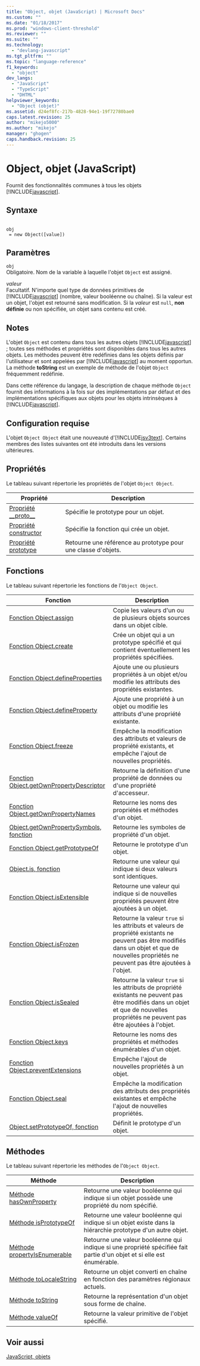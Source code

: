 ```yaml
---
title: "Object, objet (JavaScript) | Microsoft Docs"
ms.custom: ""
ms.date: "01/18/2017"
ms.prod: "windows-client-threshold"
ms.reviewer: ""
ms.suite: ""
ms.technology: 
  - "devlang-javascript"
ms.tgt_pltfrm: ""
ms.topic: "language-reference"
f1_keywords: 
  - "object"
dev_langs: 
  - "JavaScript"
  - "TypeScript"
  - "DHTML"
helpviewer_keywords: 
  - "Object (objet)"
ms.assetid: d24ef8fc-217b-4828-94e1-19f72780bae0
caps.latest.revision: 25
author: "mikejo5000"
ms.author: "mikejo"
manager: "ghogen"
caps.handback.revision: 25
---
```

# Object, objet (JavaScript)
Fournit des fonctionnalités communes à tous les objets [!INCLUDE[javascript](../../javascript/includes/javascript-md.md)].  
  
## Syntaxe  
  
```  
  
obj  
 = new Object([value])   
```  
  
## Paramètres  
 `obj`  
 Obligatoire.  Nom de la variable à laquelle l'objet `Object` est assigné.  
  
 *valeur*  
 Facultatif.  N'importe quel type de données primitives de [!INCLUDE[javascript](../../javascript/includes/javascript-md.md)] \(nombre, valeur booléenne ou chaîne\).  Si la valeur est un objet, l'objet est retourné sans modification.  Si la *valeur* est `null`, **non définie** ou non spécifiée, un objet sans contenu est créé.  
  
## Notes  
 L'objet `Object` est contenu dans tous les autres objets [!INCLUDE[javascript](../../javascript/includes/javascript-md.md)] ; toutes ses méthodes et propriétés sont disponibles dans tous les autres objets.  Les méthodes peuvent être redéfinies dans les objets définis par l'utilisateur et sont appelées par [!INCLUDE[javascript](../../javascript/includes/javascript-md.md)] au moment opportun.  La méthode **toString** est un exemple de méthode de l'objet `Object` fréquemment redéfinie.  
  
 Dans cette référence du langage, la description de chaque méthode `Object` fournit des informations à la fois sur des implémentations par défaut et des implémentations spécifiques aux objets pour les objets intrinsèques à [!INCLUDE[javascript](../../javascript/includes/javascript-md.md)].  
  
## Configuration requise  
 L'objet `Object Object` était une nouveauté d'[!INCLUDE[jsv3text](../../javascript/reference/includes/jsv3text-md.md)].  Certains membres des listes suivantes ont été introduits dans les versions ultérieures.  
  
## Propriétés  
 Le tableau suivant répertorie les propriétés de l'objet `Object Object`.  
  
|Propriété|Description|  
|---------------|-----------------|  
|[Propriété \_\_proto\_\_](../../javascript/reference/proto-property-object-javascript.md)|Spécifie le prototype pour un objet.|  
|[Propriété constructor](../../javascript/reference/constructor-property-object-javascript.md)|Spécifie la fonction qui crée un objet.|  
|[Propriété prototype](../../javascript/reference/prototype-property-object-javascript.md)|Retourne une référence au prototype pour une classe d'objets.|  
  
## Fonctions  
 Le tableau suivant répertorie les fonctions de l'`Object Object`.  
  
|Fonction|Description|  
|--------------|-----------------|  
|[Fonction Object.assign](../../javascript/reference/object-assign-function-object-javascript.md)|Copie les valeurs d'un ou de plusieurs objets sources dans un objet cible.|  
|[Fonction Object.create](../../javascript/reference/object-create-function-javascript.md)|Crée un objet qui a un prototype spécifié et qui contient éventuellement les propriétés spécifiées.|  
|[Fonction Object.defineProperties](../../javascript/reference/object-defineproperties-function-javascript.md)|Ajoute une ou plusieurs propriétés à un objet et\/ou modifie les attributs des propriétés existantes.|  
|[Fonction Object.defineProperty](../../javascript/reference/object-defineproperty-function-javascript.md)|Ajoute une propriété à un objet ou modifie les attributs d'une propriété existante.|  
|[Fonction Object.freeze](../../javascript/reference/object-freeze-function-javascript.md)|Empêche la modification des attributs et valeurs de propriété existants, et empêche l'ajout de nouvelles propriétés.|  
|[Fonction Object.getOwnPropertyDescriptor](../../javascript/reference/object-getownpropertydescriptor-function-javascript.md)|Retourne la définition d'une propriété de données ou d'une propriété d'accesseur.|  
|[Fonction Object.getOwnPropertyNames](../../javascript/reference/object-getownpropertynames-function-javascript.md)|Retourne les noms des propriétés et méthodes d'un objet.|  
|[Object.getOwnPropertySymbols, fonction](../../javascript/reference/object-getownpropertysymbols-function-javascript.md)|Retourne les symboles de propriété d'un objet.|  
|[Fonction Object.getPrototypeOf](../../javascript/reference/object-getprototypeof-function-javascript.md)|Retourne le prototype d'un objet.|  
|[Object.is, fonction](../../javascript/reference/object-is-function-javascript.md)|Retourne une valeur qui indique si deux valeurs sont identiques.|  
|[Fonction Object.isExtensible](../../javascript/reference/object-isextensible-function-javascript.md)|Retourne une valeur qui indique si de nouvelles propriétés peuvent être ajoutées à un objet.|  
|[Fonction Object.isFrozen](../../javascript/reference/object-isfrozen-function-javascript.md)|Retourne la valeur `true` si les attributs et valeurs de propriété existants ne peuvent pas être modifiés dans un objet et que de nouvelles propriétés ne peuvent pas être ajoutées à l'objet.|  
|[Fonction Object.isSealed](../../javascript/reference/object-issealed-function-javascript.md)|Retourne la valeur `true` si les attributs de propriété existants ne peuvent pas être modifiés dans un objet et que de nouvelles propriétés ne peuvent pas être ajoutées à l'objet.|  
|[Fonction Object.keys](../../javascript/reference/object-keys-function-javascript.md)|Retourne les noms des propriétés et méthodes énumérables d'un objet.|  
|[Fonction Object.preventExtensions](../../javascript/reference/object-preventextensions-function-javascript.md)|Empêche l'ajout de nouvelles propriétés à un objet.|  
|[Fonction Object.seal](../../javascript/reference/object-seal-function-javascript.md)|Empêche la modification des attributs des propriétés existantes et empêche l'ajout de nouvelles propriétés.|  
|[Object.setPrototypeOf, fonction](../../javascript/reference/object-setprototypeof-function-javascript.md)|Définit le prototype d'un objet.|  
  
## Méthodes  
 Le tableau suivant répertorie les méthodes de l'`Object Object`.  
  
|Méthode|Description|  
|-------------|-----------------|  
|[Méthode hasOwnProperty](../../javascript/reference/hasownproperty-method-object-javascript.md)|Retourne une valeur booléenne qui indique si un objet possède une propriété du nom spécifié.|  
|[Méthode isPrototypeOf](../../javascript/reference/isprototypeof-method-object-javascript.md)|Retourne une valeur booléenne qui indique si un objet existe dans la hiérarchie prototype d'un autre objet.|  
|[Méthode propertyIsEnumerable](../../javascript/reference/propertyisenumerable-method-object-javascript.md)|Retourne une valeur booléenne qui indique si une propriété spécifiée fait partie d'un objet et si elle est énumérable.|  
|[Méthode toLocaleString](../../javascript/reference/tolocalestring-method-object-javascript.md)|Retourne un objet converti en chaîne en fonction des paramètres régionaux actuels.|  
|[Méthode toString](../../javascript/reference/tostring-method-object-javascript.md)|Retourne la représentation d'un objet sous forme de chaîne.|  
|[Méthode valueOf](../../javascript/reference/valueof-method-object-javascript.md)|Retourne la valeur primitive de l'objet spécifié.|  
  
## Voir aussi  
 [JavaScript, objets](../../javascript/reference/javascript-objects.md)